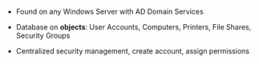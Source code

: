 - Found on any Windows Server with AD Domain Services

- Database on **objects**: User Accounts, Computers, Printers, File Shares, Security Groups

- Centralized security management, create account, assign permissions